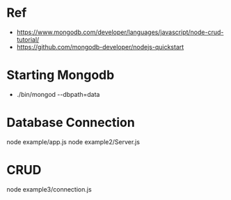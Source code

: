 # Ref 
- https://www.mongodb.com/developer/languages/javascript/node-crud-tutorial/
- https://github.com/mongodb-developer/nodejs-quickstart

# Starting Mongodb 
- ./bin/mongod --dbpath=data
  
# Database Connection
node example/app.js
node example2/Server.js

# CRUD
node example3/connection.js
